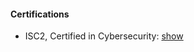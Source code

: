<h4>Certifications</h4>

<ul>
  <li>ISC2, Certified in Cybersecurity: <a href="https://github.com/january1073/certifications/blob/main/isc2/isc2_cc.png" target="_blank" rel="noopener noreferrer">show</a>
</ul>
